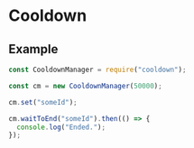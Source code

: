 # Cooldown

## Example

```js
const CooldownManager = require("cooldown");

const cm = new CooldownManager(50000);

cm.set("someId");

cm.waitToEnd("someId").then(() => {
  console.log("Ended.");
});
```
